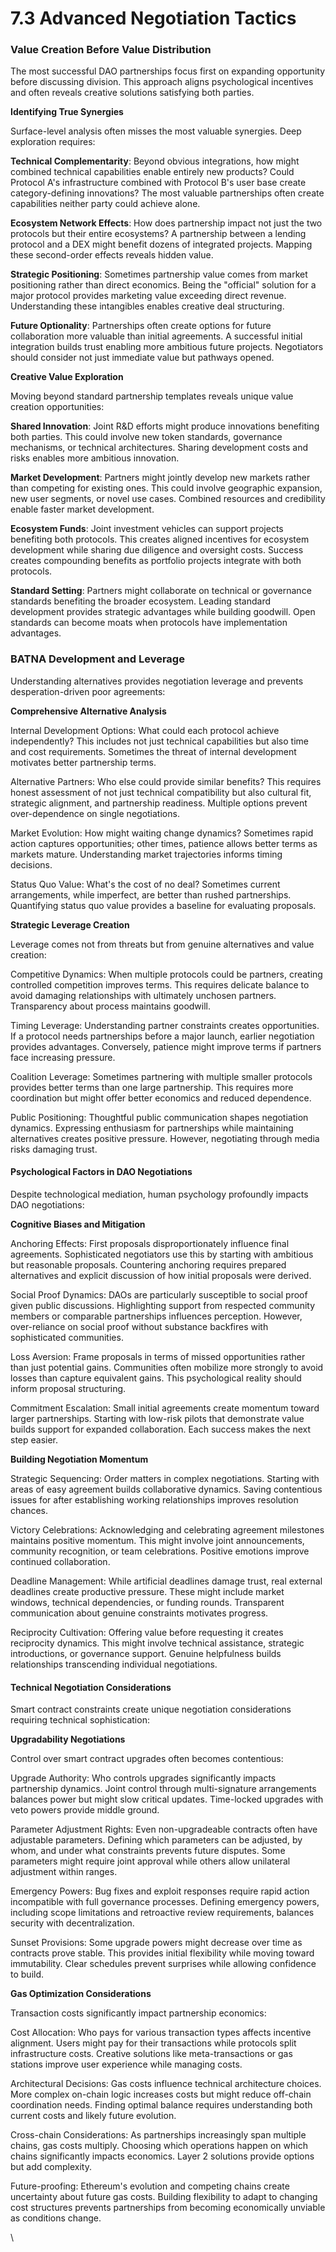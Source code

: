# 7.3 Advanced Negotiation Tactics

### Value Creation Before Value Distribution

The most successful DAO partnerships focus first on expanding opportunity before discussing division. This approach aligns psychological incentives and often reveals creative solutions satisfying both parties.

**Identifying True Synergies**

Surface-level analysis often misses the most valuable synergies. Deep exploration requires:

**Technical Complementarity**: Beyond obvious integrations, how might combined technical capabilities enable entirely new products? Could Protocol A's infrastructure combined with Protocol B's user base create category-defining innovations? The most valuable partnerships often create capabilities neither party could achieve alone.

**Ecosystem Network Effects**: How does partnership impact not just the two protocols but their entire ecosystems? A partnership between a lending protocol and a DEX might benefit dozens of integrated projects. Mapping these second-order effects reveals hidden value.

**Strategic Positioning**: Sometimes partnership value comes from market positioning rather than direct economics. Being the "official" solution for a major protocol provides marketing value exceeding direct revenue. Understanding these intangibles enables creative deal structuring.

**Future Optionality**: Partnerships often create options for future collaboration more valuable than initial agreements. A successful initial integration builds trust enabling more ambitious future projects. Negotiators should consider not just immediate value but pathways opened.

**Creative Value Exploration**

Moving beyond standard partnership templates reveals unique value creation opportunities:

**Shared Innovation**: Joint R\&D efforts might produce innovations benefiting both parties. This could involve new token standards, governance mechanisms, or technical architectures. Sharing development costs and risks enables more ambitious innovation.

**Market Development**: Partners might jointly develop new markets rather than competing for existing ones. This could involve geographic expansion, new user segments, or novel use cases. Combined resources and credibility enable faster market development.

**Ecosystem Funds**: Joint investment vehicles can support projects benefiting both protocols. This creates aligned incentives for ecosystem development while sharing due diligence and oversight costs. Success creates compounding benefits as portfolio projects integrate with both protocols.

**Standard Setting**: Partners might collaborate on technical or governance standards benefiting the broader ecosystem. Leading standard development provides strategic advantages while building goodwill. Open standards can become moats when protocols have implementation advantages.

### BATNA Development and Leverage

Understanding alternatives provides negotiation leverage and prevents desperation-driven poor agreements:

**Comprehensive Alternative Analysis**

Internal Development Options: What could each protocol achieve independently? This includes not just technical capabilities but also time and cost requirements. Sometimes the threat of internal development motivates better partnership terms.

Alternative Partners: Who else could provide similar benefits? This requires honest assessment of not just technical compatibility but also cultural fit, strategic alignment, and partnership readiness. Multiple options prevent over-dependence on single negotiations.

Market Evolution: How might waiting change dynamics? Sometimes rapid action captures opportunities; other times, patience allows better terms as markets mature. Understanding market trajectories informs timing decisions.

Status Quo Value: What's the cost of no deal? Sometimes current arrangements, while imperfect, are better than rushed partnerships. Quantifying status quo value provides a baseline for evaluating proposals.

**Strategic Leverage Creation**

Leverage comes not from threats but from genuine alternatives and value creation:

Competitive Dynamics: When multiple protocols could be partners, creating controlled competition improves terms. This requires delicate balance to avoid damaging relationships with ultimately unchosen partners. Transparency about process maintains goodwill.

Timing Leverage: Understanding partner constraints creates opportunities. If a protocol needs partnerships before a major launch, earlier negotiation provides advantages. Conversely, patience might improve terms if partners face increasing pressure.

Coalition Leverage: Sometimes partnering with multiple smaller protocols provides better terms than one large partnership. This requires more coordination but might offer better economics and reduced dependence.

Public Positioning: Thoughtful public communication shapes negotiation dynamics. Expressing enthusiasm for partnerships while maintaining alternatives creates positive pressure. However, negotiating through media risks damaging trust.

#### Psychological Factors in DAO Negotiations

Despite technological mediation, human psychology profoundly impacts DAO negotiations:

**Cognitive Biases and Mitigation**

Anchoring Effects: First proposals disproportionately influence final agreements. Sophisticated negotiators use this by starting with ambitious but reasonable proposals. Countering anchoring requires prepared alternatives and explicit discussion of how initial proposals were derived.

Social Proof Dynamics: DAOs are particularly susceptible to social proof given public discussions. Highlighting support from respected community members or comparable partnerships influences perception. However, over-reliance on social proof without substance backfires with sophisticated communities.

Loss Aversion: Frame proposals in terms of missed opportunities rather than just potential gains. Communities often mobilize more strongly to avoid losses than capture equivalent gains. This psychological reality should inform proposal structuring.

Commitment Escalation: Small initial agreements create momentum toward larger partnerships. Starting with low-risk pilots that demonstrate value builds support for expanded collaboration. Each success makes the next step easier.

**Building Negotiation Momentum**

Strategic Sequencing: Order matters in complex negotiations. Starting with areas of easy agreement builds collaborative dynamics. Saving contentious issues for after establishing working relationships improves resolution chances.

Victory Celebrations: Acknowledging and celebrating agreement milestones maintains positive momentum. This might involve joint announcements, community recognition, or team celebrations. Positive emotions improve continued collaboration.

Deadline Management: While artificial deadlines damage trust, real external deadlines create productive pressure. These might include market windows, technical dependencies, or funding rounds. Transparent communication about genuine constraints motivates progress.

Reciprocity Cultivation: Offering value before requesting it creates reciprocity dynamics. This might involve technical assistance, strategic introductions, or governance support. Genuine helpfulness builds relationships transcending individual negotiations.

#### Technical Negotiation Considerations

Smart contract constraints create unique negotiation considerations requiring technical sophistication:

**Upgradability Negotiations**

Control over smart contract upgrades often becomes contentious:

Upgrade Authority: Who controls upgrades significantly impacts partnership dynamics. Joint control through multi-signature arrangements balances power but might slow critical updates. Time-locked upgrades with veto powers provide middle ground.

Parameter Adjustment Rights: Even non-upgradeable contracts often have adjustable parameters. Defining which parameters can be adjusted, by whom, and under what constraints prevents future disputes. Some parameters might require joint approval while others allow unilateral adjustment within ranges.

Emergency Powers: Bug fixes and exploit responses require rapid action incompatible with full governance processes. Defining emergency powers, including scope limitations and retroactive review requirements, balances security with decentralization.

Sunset Provisions: Some upgrade powers might decrease over time as contracts prove stable. This provides initial flexibility while moving toward immutability. Clear schedules prevent surprises while allowing confidence to build.

**Gas Optimization Considerations**

Transaction costs significantly impact partnership economics:

Cost Allocation: Who pays for various transaction types affects incentive alignment. Users might pay for their transactions while protocols split infrastructure costs. Creative solutions like meta-transactions or gas stations improve user experience while managing costs.

Architectural Decisions: Gas costs influence technical architecture choices. More complex on-chain logic increases costs but might reduce off-chain coordination needs. Finding optimal balance requires understanding both current costs and likely future evolution.

Cross-chain Considerations: As partnerships increasingly span multiple chains, gas costs multiply. Choosing which operations happen on which chains significantly impacts economics. Layer 2 solutions provide options but add complexity.

Future-proofing: Ethereum's evolution and competing chains create uncertainty about future gas costs. Building flexibility to adapt to changing cost structures prevents partnerships from becoming economically unviable as conditions change.

\

